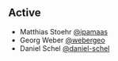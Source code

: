 ## Active

* Matthias Stoehr [@ipamaas](https://github.com/ipamaas)
* Georg Weber [@webergeo](https://github.com/webergeo)
* Daniel Schel [@daniel-schel](https://github.com/daniel-schel)
